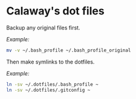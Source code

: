 # Calaway's dot files

Backup any original files first.

*Example:*  
```bash
mv -v ~/.bash_profile ~/.bash_profile_original
```

Then make symlinks to the dotfiles.

*Example:*  
```bash
ln -sv ~/.dotfiles/.bash_profile ~
ln -sv ~/.dotfiles/.gitconfig ~
```
